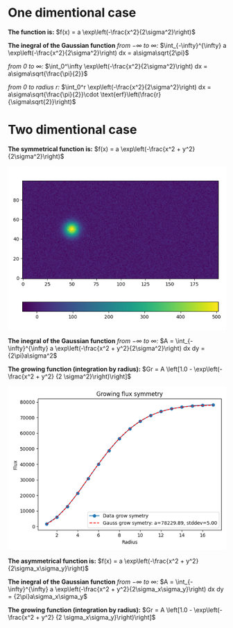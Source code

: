 # One dimentional case

**The function is:**
$f(x) = a \exp\left(-\frac{x^2}{2\sigma^2}\right)$

<!-- **The inegral function from $0$ to radius $r$:**
$\int_0^r f(x) dx = \int_0^r a \exp\left(-\frac{x^2}{2\sigma^2}\right) dx$ -->

**The inegral of the Gaussian function**
*from $-\infty$ to $\infty$:*
$\int_{-\infty}^{\infty} a \exp\left(-\frac{x^2}{2\sigma^2}\right) dx =  a\sigma\sqrt{2\pi}$

*from $0$ to $\infty$:*
$\int_0^\infty \exp\left(-\frac{x^2}{2\sigma^2}\right) dx = a\sigma\sqrt{\frac{\pi}{2}}$

*from $0$ to radius $r$:*
$\int_0^r \exp\left(-\frac{x^2}{2\sigma^2}\right) dx = a\sigma\sqrt{\frac{\pi}{2}}\cdot \text{erf}\left(\frac{r}{\sigma\sqrt{2}}\right)$

# Two dimentional case
**The symmetrical function is:**
$f(x) = a \exp\left(-\frac{x^2 + y^2}{2\sigma^2}\right)$

![image](figs/model1.png)

**The inegral of the Gaussian function**
*from $-\infty$ to $\infty$:*
$A = \int_{-\infty}^{\infty}  a \exp\left(-\frac{x^2 + y^2}{2\sigma^2}\right) dx dy =  {2\pi}a\sigma^2$

**The growing function (integration by radius):**
$Gr = A \left[1.0 - \exp\left(-\frac{x^2 + y^2} {2 \sigma^2}\right)\right]$

![image](figs/model1_growing_symmetry.png)

**The asymmetrical function is:**
$f(x) = a \exp\left(-\frac{x^2 + y^2}{2\sigma_x\sigma_y}\right)$

**The inegral of the Gaussian function**
*from $-\infty$ to $\infty$:*
$A = \int_{-\infty}^{\infty}  a \exp\left(-\frac{x^2 + y^2}{2\sigma_x\sigma_y}\right) dx dy =  {2\pi}a\sigma_x\sigma_y$

**The growing function (integration by radius):**
$Gr = A \left[1.0 - \exp\left(-\frac{x^2 + y^2} {2 \sigma_x\sigma_y}\right)\right]$
